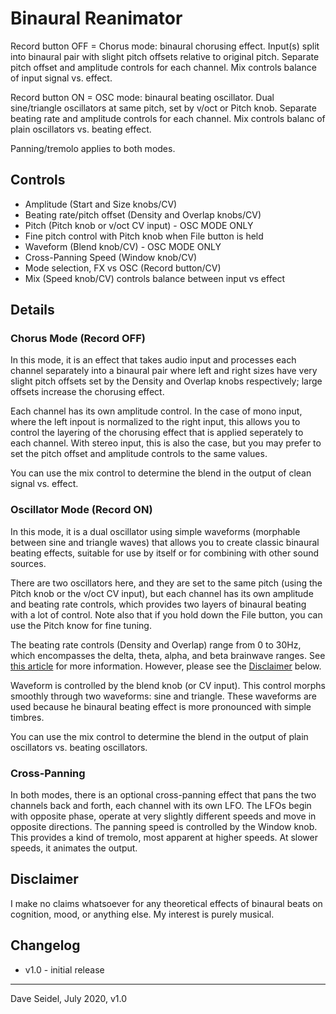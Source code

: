 # Binaural Reanimator

Record button OFF = Chorus mode: binaural chorusing effect.
Input(s) split into binaural pair with slight pitch
offsets relative to original pitch. Separate pitch offset
and amplitude controls for each channel. Mix controls balance
of input signal vs. effect.

Record button ON = OSC mode: binaural beating oscillator.
Dual sine/triangle oscillators at same pitch,
set by v/oct or Pitch knob. Separate beating rate and
amplitude controls for each channel. Mix controls balanc
of plain oscillators vs. beating effect.

Panning/tremolo applies to both modes.

## Controls

 * Amplitude (Start and Size knobs/CV)
 * Beating rate/pitch offset (Density and Overlap knobs/CV)
 * Pitch (Pitch knob or v/oct CV input) - OSC MODE ONLY
 * Fine pitch control with Pitch knob when File button is held
 * Waveform (Blend knob/CV) - OSC MODE ONLY
 * Cross-Panning Speed (Window knob/CV)
 * Mode selection, FX vs OSC (Record button/CV)
 * Mix (Speed knob/CV) controls balance between input vs effect

## Details

### Chorus Mode (Record OFF)

In this mode, it is an effect that takes audio input and processes each channel separately into a binaural pair where left and right sizes have very slight pitch offsets set by the Density and Overlap knobs respectively; large offsets increase the chorusing effect.

Each channel has its own amplitude control. In the case of mono input,
where the left inpout is normalized to the right input, this allows you to control the layering of the chorusing effect that is applied seperately to each channel. With stereo input, this is also the case, but you may prefer to set the pitch offset and amplitude controls to the same values.

You can use the mix control to determine the blend in the output of clean signal vs. effect.

### Oscillator Mode (Record ON)

In this mode, it is a dual oscillator using simple waveforms (morphable between sine and triangle waves) that allows you to create
classic binaural beating effects, suitable for use by itself or for combining with other sound sources.  

There are two oscillators here, and they are set to the same pitch (using the Pitch knob or the v/oct CV input), but each channel has its own amplitude and beating rate controls, which provides two layers of binaural beating with a lot of control. Note also that if you hold down the File button, you can use the Pitch know for fine tuning.

The beating rate controls (Density and Overlap) range from 0 to 30Hz, which encompasses the delta, theta, alpha, and beta brainwave ranges. See [this article](https://www.healthline.com/health/binaural-beats#instructions) for more information. However, please see the [Disclaimer](#Disclaimer) below.

Waveform is controlled by the blend knob (or CV input). This control morphs smoothly through two waveforms: sine and triangle. These waveforms are used because he binaural beating effect is more pronounced with simple timbres.

You can use the mix control to determine the blend in the output of plain oscillators vs. beating oscillators.

### Cross-Panning

In both modes, there is an optional cross-panning effect that pans the two channels back and forth, each channel with its own LFO. The LFOs begin with opposite phase, operate at very slightly different speeds and move in opposite directions. The panning speed is controlled by the Window knob. This provides a kind of tremolo, most apparent at higher speeds. At slower speeds, it animates the output.

## Disclaimer

I make no claims whatsoever for any theoretical effects of binaural beats on cognition, mood, or anything else. My interest is purely musical.

## Changelog
 * v1.0 - initial release

---

Dave Seidel, July 2020, v1.0